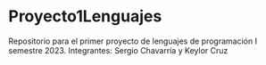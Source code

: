 # Proyecto1Lenguajes
Repositorio para el primer proyecto de lenguajes de programación I semestre 2023. Integrantes: Sergio Chavarría y Keylor Cruz
